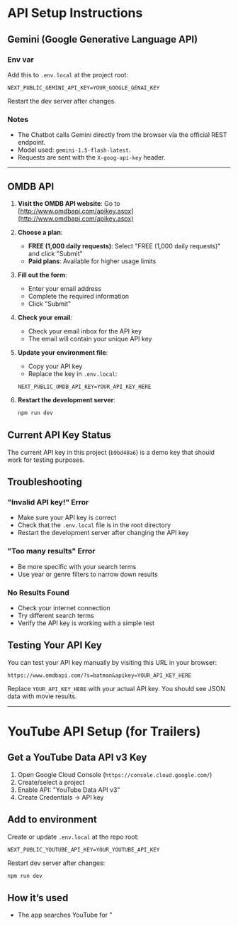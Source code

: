 # API Setup Instructions

## Gemini (Google Generative Language API)

### Env var

Add this to `.env.local` at the project root:

```
NEXT_PUBLIC_GEMINI_API_KEY=YOUR_GOOGLE_GENAI_KEY
```

Restart the dev server after changes.

### Notes

- The Chatbot calls Gemini directly from the browser via the official REST endpoint.
- Model used: `gemini-1.5-flash-latest`.
- Requests are sent with the `X-goog-api-key` header.

---

## OMDB API

1. **Visit the OMDB API website**: Go to [http://www.omdbapi.com/apikey.aspx](http://www.omdbapi.com/apikey.aspx)

2. **Choose a plan**:
   - **FREE (1,000 daily requests)**: Select "FREE (1,000 daily requests)" and click "Submit"
   - **Paid plans**: Available for higher usage limits

3. **Fill out the form**:
   - Enter your email address
   - Complete the required information
   - Click "Submit"

4. **Check your email**:
   - Check your email inbox for the API key
   - The email will contain your unique API key

5. **Update your environment file**:
   - Copy your API key
   - Replace the key in `.env.local`:
   ```
   NEXT_PUBLIC_OMDB_API_KEY=YOUR_API_KEY_HERE
   ```

6. **Restart the development server**:
   ```bash
   npm run dev
   ```

## Current API Key Status
The current API key in this project (`b9bd48a6`) is a demo key that should work for testing purposes.

## Troubleshooting

### "Invalid API key!" Error
- Make sure your API key is correct
- Check that the `.env.local` file is in the root directory
- Restart the development server after changing the API key

### "Too many results" Error
- Be more specific with your search terms
- Use year or genre filters to narrow down results

### No Results Found
- Check your internet connection
- Try different search terms
- Verify the API key is working with a simple test

## Testing Your API Key

You can test your API key manually by visiting this URL in your browser:
```
https://www.omdbapi.com/?s=batman&apikey=YOUR_API_KEY_HERE
```

Replace `YOUR_API_KEY_HERE` with your actual API key. You should see JSON data with movie results.

---

# YouTube API Setup (for Trailers)

## Get a YouTube Data API v3 Key

1. Open Google Cloud Console (`https://console.cloud.google.com/`)
2. Create/select a project
3. Enable API: "YouTube Data API v3"
4. Create Credentials → API key

## Add to environment

Create or update `.env.local` at the repo root:
```
NEXT_PUBLIC_YOUTUBE_API_KEY=YOUR_YOUTUBE_API_KEY
```

Restart dev server after changes:
```bash
npm run dev
```

## How it’s used

- The app searches YouTube for "<Title> <Year> official trailer" and embeds the top result.
- If no trailer is found or quota is exceeded, a friendly fallback is shown.

## Notes / Limits

- Respect YouTube quota; we cache responses briefly on the client.
- If you hit 403/429, trailers will gracefully not render instead of breaking the page.
